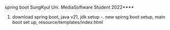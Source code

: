 spring boot SungKyul Uni. MediaSoftware Student 2022****
1. download spring boot, java v21, jdk setup
-. new spirng boot setup, main boot set up, resource/templates/index.html